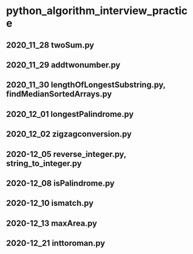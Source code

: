 # python_algorithm_interview_practice

## 2020_11_28 twoSum.py
## 2020_11_29 addtwonumber.py
## 2020_11_30 lengthOfLongestSubstring.py, findMedianSortedArrays.py
## 2020_12_01 longestPalindrome.py
## 2020_12_02 zigzagconversion.py
## 2020-12_05 reverse_integer.py, string_to_integer.py
## 2020-12_08 isPalindrome.py
## 2020-12_10 ismatch.py
## 2020-12_13 maxArea.py
## 2020-12_21 inttoroman.py
